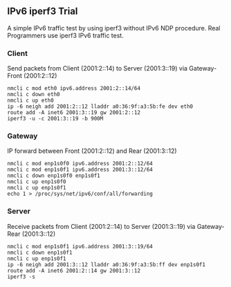 ## IPv6 iperf3 Trial
A simple IPv6 traffic test by using iperf3 without IPv6 NDP procedure.
Real Programmers use iperf3 IPv6 traffic test.

### Client
Send packets from Client (2001:2::14) to Server (2001:3::19) via Gateway-Front (2001:2::12)
```
nmcli c mod eth0 ipv6.address 2001:2::14/64
nmcli c down eth0
nmcli c up eth0
ip -6 neigh add 2001:2::12 lladdr a0:36:9f:a3:5b:fe dev eth0
route add -A inet6 2001:3::19 gw 2001:2::12
iperf3 -u -c 2001:3::19 -b 900M
```

### Gateway
IP forward between Front (2001:2::12) and Rear (2001:3::12)
```
nmcli c mod enp1s0f0 ipv6.address 2001:2::12/64
nmcli c mod enp1s0f1 ipv6.address 2001:3::12/64
nmcli c down enp1s0f0 enp1s0f1
nmcli c up enp1s0f0
nmcli c up enp1s0f1
echo 1 > /proc/sys/net/ipv6/conf/all/forwarding
```

### Server
Receive packets from Client (2001:2::14) to Server (2001:3::19) via Gateway-Rear (2001:3::12)
```
nmcli c mod enp1s0f1 ipv6.address 2001:3::19/64
nmcli c down enp1s0f1
nmcli c up enp1s0f1
ip -6 neigh add 2001:3::12 lladdr a0:36:9f:a3:5b:ff dev enp1s0f1
route add -A inet6 2001:2::14 gw 2001:3::12
iperf3 -s

```
